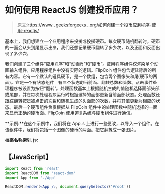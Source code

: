 # 如何使用 ReactJS 创建投币应用？

> 原文:[https://www . geeksforgeeks . org/如何创建一个投币应用程序-使用-reactjs/](https://www.geeksforgeeks.org/how-to-create-a-coin-flipping-app-using-reactjs/)

基本上，我们想建立一个应用程序来投掷或投掷硬币。每次硬币随机翻转时，硬币的一面会从头到尾显示出来，我们还想记录硬币翻转了多少次，以及正面和反面出现了多少次。

我们创建了三个组件“应用程序”和“动画币”和“硬币”。应用程序组件仅渲染单个动画输入组件。应用程序组件中没有实际的逻辑。FlipCoin 组件包含逻辑背后的所有内容。它有一个默认的道具硬币，是一个数组，包含两个图像头和尾(硬币的两面)。它是一个有状态组件，有三个状态的当前面、翻转总数和头数。点击事件处理程序被设置为按钮“翻转”。处理函数基本上根据随机生成的值随机选择面部头部或尾部，并在每次处理程序运行时根据选择的面部更新当前面部状态。处理函数还跟踪翻转按钮被点击的次数和随机生成的头面部的次数，并将其值更新为相应的状态。最后一个硬币组件负责根据从 FlipCoin 组件中的处理函数中随机选择的一面来显示正确的硬币面。FlipCoin 使用道具系统与硬币组件进行通信。

**示例:**在这个示例中，我们将在 App.js 上进行一些更改，以导入一个组件。在该组件中，我们将包括一个图像的硬币的两面。把它翻转成一张图片。

**档案名称索引. js:**

## 【JavaScript】

```jsx
import React from 'react'
import ReactDOM from 'react-dom'
import App from './App'

ReactDOM.render(<App />, document.querySelector('#root'))
```